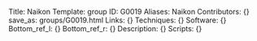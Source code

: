 Title: Naikon
Template: group 
ID: G0019
Aliases: Naikon
Contributors: {}
save_as: groups/G0019.html 
Links: {} 
Techniques: {} 
Software: {} 
Bottom_ref_l: {} 
Bottom_ref_r: {} 
Description: {} 
Scripts: {} 
